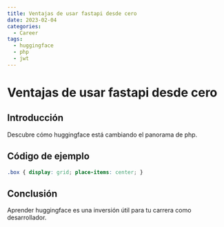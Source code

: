 ```yaml
---
title: Ventajas de usar fastapi desde cero
date: 2023-02-04
categories:
  - Career
tags:
  - huggingface
  - php
  - jwt
---
```


# Ventajas de usar fastapi desde cero

## Introducción

Descubre cómo huggingface está cambiando el panorama de php.

## Código de ejemplo

```css
.box { display: grid; place-items: center; }
```

## Conclusión

Aprender huggingface es una inversión útil para tu carrera como desarrollador.